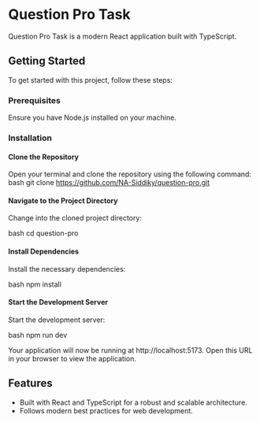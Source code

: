 # Question Pro Task

Question Pro Task is a modern React application built with TypeScript.

## Getting Started

To get started with this project, follow these steps:

### Prerequisites

Ensure you have Node.js installed on your machine.

### Installation

#### Clone the Repository

Open your terminal and clone the repository using the following command:
bash git clone https://github.com/NA-Siddiky/question-pro.git

#### Navigate to the Project Directory

Change into the cloned project directory:

bash cd question-pro

#### Install Dependencies

Install the necessary dependencies:

bash npm install

#### Start the Development Server

Start the development server:

bash npm run dev

Your application will now be running at http://localhost:5173. Open this URL in your browser to view the application.

## Features

- Built with React and TypeScript for a robust and scalable architecture.
- Follows modern best practices for web development.
